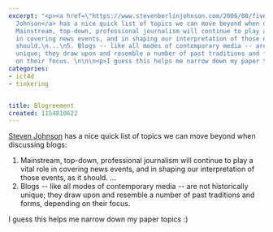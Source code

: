 ```yaml
---
excerpt: "<p><a href=\"https://www.stevenberlinjohnson.com/2006/08/five_things_all.html\">Steven
  Johnson</a> has a nice quick list of topics we can move beyond when discussing blogs:</p>\n\n\n1.
  Mainstream, top-down, professional journalism will continue to play a vital role
  in covering news events, and in shaping our interpretation of those events, as it
  should.\n...\n5. Blogs -- like all modes of contemporary media -- are not historically
  unique; they draw upon and resemble a number of past traditions and forms, depending
  on their focus. \n\n\n<p>I guess this helps me narrow down my paper topics :)</p>"
categories:
- ict4d
- tinkering


title: Blogreement
created: 1154810622
---
```

<p><a href="https://www.stevenberlinjohnson.com/2006/08/five_things_all.html">Steven Johnson</a> has a nice quick list of topics we can move beyond when discussing blogs:</p>


1. Mainstream, top-down, professional journalism will continue to play a vital role in covering news events, and in shaping our interpretation of those events, as it should.
...
5. Blogs -- like all modes of contemporary media -- are not historically unique; they draw upon and resemble a number of past traditions and forms, depending on their focus. 


<p>I guess this helps me narrow down my paper topics :)</p>
